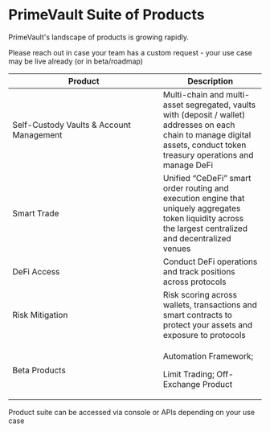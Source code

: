 # PrimeVault Suite of Products

PrimeVault's landscape of products is growing rapidly.&#x20;

Please reach out in case your team has a custom request - your use case may be live already (or in beta/roadmap)&#x20;

<table><thead><tr><th width="284">Product</th><th>Description </th></tr></thead><tbody><tr><td>Self-Custody Vaults &#x26; Account Management</td><td>Multi-chain and multi-asset segregated, vaults with (deposit / wallet) addresses on each chain to manage digital assets, conduct token treasury operations and manage DeFi</td></tr><tr><td>Smart Trade</td><td>Unified “CeDeFi” smart order routing and execution engine that uniquely aggregates token liquidity across the largest centralized and decentralized venues</td></tr><tr><td>DeFi Access</td><td>Conduct DeFi operations and track positions across protocols</td></tr><tr><td>Risk Mitigation</td><td>Risk scoring across wallets, transactions and smart contracts to protect your assets and exposure to protocols</td></tr><tr><td>Beta Products</td><td><p>Automation Framework; </p><p>Limit Trading; Off-Exchange Product</p></td></tr></tbody></table>

Product suite can be accessed via console or APIs depending on your use case
